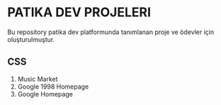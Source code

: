 # PATIKA DEV PROJELERI
Bu repository patika dev platformunda tanımlanan proje ve ödevler için oluşturulmuştur.

## CSS
1. Music Market
2. Google 1998 Homepage
3. Google Homepage